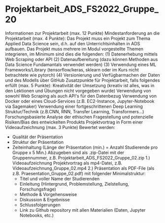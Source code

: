 # Projektarbeit_ADS_FS2022_Gruppe_20

Informationen zur Projektarbeit (max. 12 Punkte)
Mindestanforderung an die Projektarbeit (max. 4 Punkte):
Das Projekt muss ein Projekt zum Thema Applied Data Science sein, d.h. auf den Unterrichtsinhalten in ADS aufbauen.
Das Projekt muss mehrere im Modul vorgestellte Themen integrieren, im Minimum sind dies die folgenden: 
(1) Datenerhebung mittels Web Scraping oder API
(2) Datenaufbereitung (dazu können Methoden aus Data Science Fundamantals verwendet werden)
(3) Verwendung eines ML Frameworks/Library (tensorflow/keras, sklearn oder im Kurs nicht betrachtete wie pytorch) 
(4) Versionierung und Verfügbarmachen der Daten und des Modells über GitHub
Zusatzpunkte für Projektarbeit, falls folgendes erfüllt (max. 5 Punkte):
Kreativität der Umsetzung (kreativ ist alles, was in den Lektionen und Übungen nicht vorgegeben wurde)
Verwendung von sowohl Web Scraping als auch API's für den Datenbezug
Verwendung von Docker oder eines Cloud-Services (z.B. EC2-Instance, Jupyter-Notebook via Sagemaker)
Verwendung einer fortgeschrittenen Deep Learning Struktur/Technik (z.B.CNN, RNN, Transfer Learning, Transformers…)
Forschungsbasierte Analyse der ethischen Fragestellung und potenzielle Risiken/Bias des entwickelten Produkts
Projektvortrag in Form einer Videoaufzeichnung (max. 3 Punkte)
Bewertet werden:
- Qualität der Präsentation
- Struktur der Präsentation
- Zeiteinhaltung (Länge der Präsentation (min.) = Anzahl Studierende pro Gruppe x 5 Min.)
Abzugeben sind als .zip-Datei mit der Gruppennummer, z.B. Projektarbeit_ADS_FS2022_Gruppe_02.zip
1.) Videoaufzeichnung Projektvortrag als mp4-Datei, z.B. Videoaufzeichnung_Gruppe_02.mp4
2.) Präsentation als PDF-File (als z.B. Praesentation_Gruppe_02.pdf) mit folgender Minimalstruktur:
     - Titel und voller Name der Studierenden
     - Einleitung (Hintergrund, Problemstellung, Zielstellung, Forschungsfrage)
     - Methode & Vorgehensweise
     - Diskussion & Ergebnisse
     - Schlussfolgerungen
     - Link zu Github repository mit allen Materialien (Daten, Jupyter Notebooks, etc.)
